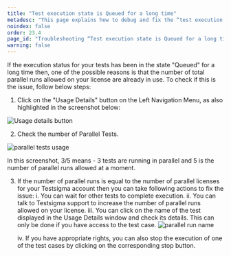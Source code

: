 ```yaml
---
title: "Test execution state is Queued for a long time"
metadesc: "This page explains how to debug and fix the “test execution state is queued for a long time” error for web-apps"
noindex: false
order: 23.4
page_id: "Troubleshooting “Test execution state is Queued for a long time” error"
warning: false
---
```




If the execution status for your tests has been in the state "Queued" for a long time then, one of the possible reasons is that the number of total parallel runs allowed on your license are already in use. To check if this is the issue, follow below steps:
1. Click on the "Usage Details" button on the Left Navigation Menu, as also highlighted in the screenshot below:

![Usage details button](https://s3.amazonaws.com/static-docs.testsigma.com/new_images/troubleshooting/web-apps/test-execution-queued-for-a-long-time/usage-details-button.png)

2. Check the number of Parallel Tests. 

![parallel tests usage](https://s3.amazonaws.com/static-docs.testsigma.com/new_images/troubleshooting/web-apps/test-execution-queued-for-a-long-time/parallel-tests-usage.png)

In this screenshot, 3/5 means - 3 tests are running in parallel and 5 is the number of parallel runs allowed at a moment.

3. If the number of parallel runs is equal to the number of parallel licenses for your Testsigma account then you can take following actions to fix the issue:
	i. You can wait for other tests to complete execution.
	ii. You can talk to Testsigma support to increase the number of parallel runs allowed on your license.
	iii. You can click on the name of the test displayed in the Usage Details window and check its details. This can only be done if you have access to the test case.
	 ![parallel run name](https://s3.amazonaws.com/static-docs.testsigma.com/new_images/troubleshooting/web-apps/test-execution-queued-for-a-long-time/parallel-run-name.png)

	iv. If you have appropriate rights, you can also stop the execution of one of the test cases by clicking on the corresponding stop button. 